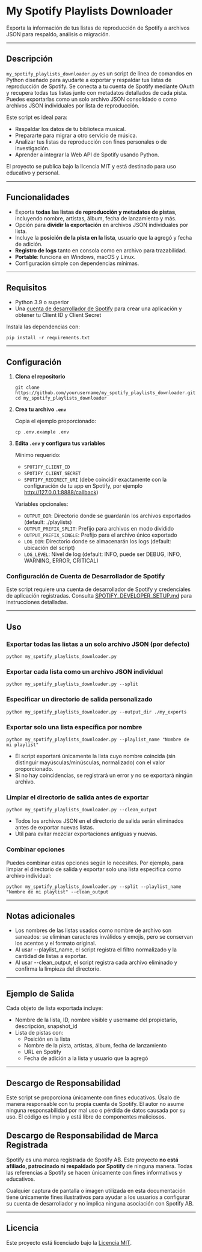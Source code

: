 # My Spotify Playlists Downloader

Exporta la información de tus listas de reproducción de Spotify a archivos JSON para respaldo, análisis o migración.

---

## Descripción

`my_spotify_playlists_downloader.py` es un script de línea de comandos en Python diseñado para ayudarte a exportar y
respaldar tus listas de reproducción de Spotify. Se conecta a tu cuenta de Spotify mediante OAuth y recupera todas tus
listas junto con metadatos detallados de cada pista. Puedes exportarlas como un solo archivo JSON consolidado o como
archivos JSON individuales por lista de reproducción.

Este script es ideal para:

- Respaldar los datos de tu biblioteca musical.
- Prepararte para migrar a otro servicio de música.
- Analizar tus listas de reproducción con fines personales o de investigación.
- Aprender a integrar la Web API de Spotify usando Python.

El proyecto se publica bajo la licencia MIT y está destinado para uso educativo y personal.

---

## Funcionalidades

- Exporta **todas las listas de reproducción y metadatos de pistas**, incluyendo nombre, artistas, álbum, fecha de
  lanzamiento y más.
- Opción para **dividir la exportación** en archivos JSON individuales por lista.
- Incluye la **posición de la pista en la lista**, usuario que la agregó y fecha de adición.
- **Registro de logs** tanto en consola como en archivo para trazabilidad.
- **Portable**: funciona en Windows, macOS y Linux.
- Configuración simple con dependencias mínimas.

---

## Requisitos

- Python 3.9 o superior
- Una [cuenta de desarrollador de Spotify](SPOTIFY_DEVELOPER_SETUP.md) para crear una aplicación y obtener tu Client ID
  y Client Secret

Instala las dependencias con:

```shell
pip install -r requirements.txt
```

---

## Configuración

1. **Clona el repositorio**

    ```shell
    git clone https://github.com/yourusername/my_spotify_playlists_downloader.git
    cd my_spotify_playlists_downloader
    ```

2. **Crea tu archivo `.env`**

   Copia el ejemplo proporcionado:

    ```shell
    cp .env.example .env
    ```

3. **Edita `.env` y configura tus variables**

   Mínimo requerido:

    - `SPOTIFY_CLIENT_ID`
    - `SPOTIFY_CLIENT_SECRET`
    - `SPOTIFY_REDIRECT_URI` (debe coincidir exactamente con la configuración de tu app en Spotify, por
      ejemplo <http://127.0.0.1:8888/callback>)

   Variables opcionales:

    - `OUTPUT_DIR`: Directorio donde se guardarán los archivos exportados (default: ./playlists)
    - `OUTPUT_PREFIX_SPLIT`: Prefijo para archivos en modo dividido
    - `OUTPUT_PREFIX_SINGLE`: Prefijo para el archivo único exportado
    - `LOG_DIR`: Directorio donde se almacenarán los logs (default: ubicación del script)
    - `LOG_LEVEL`: Nivel de log (default: INFO, puede ser DEBUG, INFO, WARNING, ERROR, CRITICAL)

### Configuración de Cuenta de Desarrollador de Spotify

Este script requiere una cuenta de desarrollador de Spotify y credenciales de aplicación registradas.
Consulta [SPOTIFY_DEVELOPER_SETUP.md](SPOTIFY_DEVELOPER_SETUP.md) para instrucciones detalladas.

---

## Uso

### Exportar todas las listas a un solo archivo JSON (por defecto)

```shell
python my_spotify_playlists_downloader.py
```

### Exportar cada lista como un archivo JSON individual

```shell
python my_spotify_playlists_downloader.py --split
```

### Especificar un directorio de salida personalizado

```shell
python my_spotify_playlists_downloader.py --output_dir ./my_exports
```

### Exportar solo una lista específica por nombre

```shell
python my_spotify_playlists_downloader.py --playlist_name "Nombre de mi playlist"
```

- El script exportará únicamente la lista cuyo nombre coincida (sin distinguir mayúsculas/minúsculas, normalizado) con
  el valor proporcionado.
- Si no hay coincidencias, se registrará un error y no se exportará ningún archivo.

### Limpiar el directorio de salida antes de exportar

```shell
python my_spotify_playlists_downloader.py --clean_output
```

- Todos los archivos JSON en el directorio de salida serán eliminados antes de exportar nuevas listas.
- Útil para evitar mezclar exportaciones antiguas y nuevas.

### Combinar opciones

Puedes combinar estas opciones según lo necesites. Por ejemplo, para limpiar el directorio de salida y exportar solo una
lista específica como archivo individual:

```shell
python my_spotify_playlists_downloader.py --split --playlist_name "Nombre de mi playlist" --clean_output
```

---

## Notas adicionales

- Los nombres de las listas usados como nombre de archivo son saneados: se eliminan caracteres inválidos y emojis, pero
  se conservan los acentos y el formato original.
- Al usar --playlist_name, el script registra el filtro normalizado y la cantidad de listas a exportar.
- Al usar --clean_output, el script registra cada archivo eliminado y confirma la limpieza del directorio.

---

## Ejemplo de Salida

Cada objeto de lista exportada incluye:

- Nombre de la lista, ID, nombre visible y username del propietario, descripción, snapshot_id
- Lista de pistas con:
  - Posición en la lista
  - Nombre de la pista, artistas, álbum, fecha de lanzamiento
  - URL en Spotify
  - Fecha de adición a la lista y usuario que la agregó

---

## Descargo de Responsabilidad

Este script se proporciona únicamente con fines educativos.
Úsalo de manera responsable con tu propia cuenta de Spotify.
El autor no asume ninguna responsabilidad por mal uso o pérdida de datos causada por su uso.
El código es limpio y está libre de componentes maliciosos.

## Descargo de Responsabilidad de Marca Registrada

Spotify es una marca registrada de Spotify AB.
Este proyecto **no está afiliado, patrocinado ni respaldado por Spotify** de ninguna manera.
Todas las referencias a Spotify se hacen únicamente con fines informativos y educativos.

Cualquier captura de pantalla o imagen utilizada en esta documentación tiene únicamente fines ilustrativos para ayudar a
los usuarios a configurar su cuenta de desarrollador y no implica ninguna asociación con Spotify AB.

---

## Licencia

Este proyecto está licenciado bajo la [Licencia MIT](../../LICENSE).
